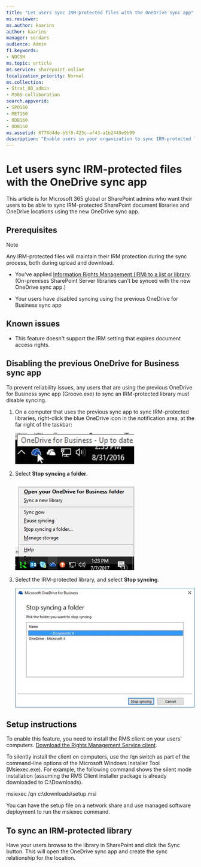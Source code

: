 ```yaml
---
title: "Let users sync IRM-protected files with the OneDrive sync app"
ms.reviewer: 
ms.author: kaarins
author: kaarins
manager: serdars
audience: Admin
f1.keywords:
- NOCSH
ms.topic: article
ms.service: sharepoint-online
localization_priority: Normal
ms.collection:  
- Strat_OD_admin
- M365-collaboration
search.appverid:
- SPO160
- MET150
- ODB160
- ODB150
ms.assetid: 6778d4de-b5f8-423c-af43-a1b2449e9b99
description: "Enable users in your organization to sync IRM-protected locations using the new OneDrive sync app (OneDrive.exe)."
---
```


# Let users sync IRM-protected files with the OneDrive sync app

This article is for Microsoft 365 global or SharePoint admins who want their users to be able to sync IRM-protected SharePoint document libraries and OneDrive locations using the new OneDrive sync app.
  
## Prerequisites

> [!NOTE]
> Any IRM-protected files will maintain their IRM protection during the sync process, both during upload and download.

- You've applied [Information Rights Management (IRM) to a list or library](https://support.office.com/article/3bdb5c4e-94fc-4741-b02f-4e7cc3c54aa1). (On-premises SharePoint Server libraries can't be synced with the new OneDrive sync app.)
    
- Your users have disabled syncing using the previous OneDrive for Business sync app
    
## Known issues

- This feature doesn't support the IRM setting that expires document access rights.
    
## Disabling the previous OneDrive for Business sync app

To prevent reliability issues, any users that are using the previous OneDrive for Business sync app (Groove.exe) to sync an IRM-protected library must disable syncing.
  
1. On a computer that uses the previous sync app to sync IRM-protected libraries, right-click the blue OneDrive icon in the notification area, at the far right of the taskbar:
    
    ![OneDrive - System icon](media/a776932c-5360-4e97-990c-d7da3f3bb2d3.jpg)
  
2. Select **Stop syncing a folder**.
    
    ![OneDrive - Menu](media/c475b620-0cc4-4ea0-b562-07f52e25a027.jpg)
  
3. Select the IRM-protected library, and select **Stop syncing**.
    
    ![OneDrive - stop sync dialog](media/414bc509-a0cd-4ecd-9566-12543735365e.jpg)
  
## Setup instructions

To enable this feature, you need to install the RMS client on your users' computers. [Download the Rights Management Service client](https://aka.ms/odirm).
  
To silently install the client on computers, use the /qn switch as part of the command-line options of the Microsoft Windows Installer Tool (Msiexec.exe). For example, the following command shows the silent mode installation (assuming the RMS Client installer package is already downloaded to C:\Downloads).
  
msiexec /qn c:\downloads\setup.msi
  
You can have the setup file on a network share and use managed software deployment to run the msiexec command.
  
## To sync an IRM-protected library

Have your users browse to the library in SharePoint and click the Sync button. This will open the OneDrive sync app and create the sync relationship for the location.
